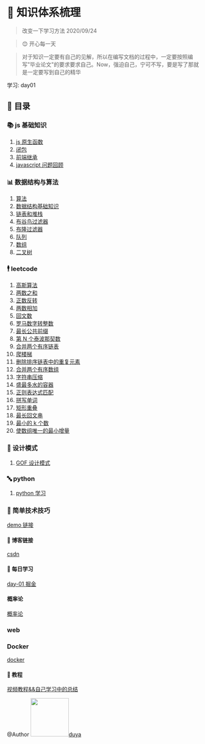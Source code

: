 <!--
 * @Author: DuYa
 * @LastEditors: DuYa
 -->

# 🍅 知识体系梳理

> 改变一下学习方法  2020/09/24

> 😊 开心每一天

> 对于知识一定要有自己的见解，所以在编写文档的过程中，一定要按照编写"毕业论文"的要求要求自己。Now，强迫自己，宁可不写，要是写了那就是一定要写到自己的精华

学习: day01

## 📃 目录

### 📚 js 基础知识

1.  [js 原生函数](./前端/js原生函数.md)
2.  [闭包](./前端/closure.md)
3.  [前端继承](./前端/前端继承.md)
4.  [javascript 问题回顾](./javascript学习/基础知识/README.md)

### 📊 数据结构与算法

1. [算法](./数据结构/算法.md)
2. [数据结构基础知识](./数据结构/数据结构概念.md)
3. [链表和堆栈](./数据结构/链表和堆栈.md)
4. [布谷鸟过滤器](./数据结构/布谷鸟过滤器.md)
5. [布隆过滤器](./数据结构/布隆过滤器.md)
6. [队列](./数据结构/队列.md)
7. [数组](./数据结构/数组.md)
8. [二叉树](./数据结构/二叉树.md)

### 🕴 leetcode

1.  [高斯算法](./Leetcode/高斯算法.md)
2.  [两数之和](./Leetcode/两数之和.md)
3.  [正数反转](./Leetcode/整数反转.md)
4.  [两数相加](./Leetcode/两数相加.md)
5.  [回文数](./Leetcode/回文数.md)
6.  [罗马数字转整数](./Leetcode/罗马数字转整数.md)
7.  [最长公共前缀](./Leetcode/最长公共前缀.md)
8.  [第 N 个泰波那契数](./Leetcode/第N个泰波那契数.md)
9.  [合并两个有序链表](./Leetcode/合并两个有序链表.md)
10. [爬楼梯](./Leetcode/爬楼梯.md)
11. [删除排序链表中的重复元素](./Leetcode/删除排序链表中的重复元素.md)
12. [合并两个有序数组](./Leetcode/合并两个有序数组.md)
13. [字符串压缩](./Leetcode/字符串压缩.md)
14. [盛最多水的容器](./Leetcode/盛最多水的容器.md)
15. [正则表达式匹配](./Leetcode/正则表达式匹配.md)
16. [拼写单词](./Leetcode/拼写单词.md)
17. [矩形重叠](./Leetcode/矩形重叠.md)
18. [最长回文串](./Leetcode/最长回文串.md)
19. [最小的 k 个数](./Leetcode/最小的k个数.md)
20. [使数组唯一的最小增量](./Leetcode/使数组唯一的最小增量.md)

### 🎨 设计模式

1.  [GOF 设计模式](./设计模式/GOF设计模式.md)

### 🔤 python

1. [python 学习](./python/README.md)

### 🍳 简单技术技巧

[demo 链接](./javascript学习/小技巧/README.md)

#### 🔗 博客链接

[csdn](https://blog.csdn.net/qq_35023116)

#### 🙈 每日学习

[day-01 掘金](./每日学习技术/day-01.md)

#### 概率论
[概率论](./概率论/正态分布.md)

### web

### Docker
[docker](./docker.md)

#### 💽 教程

[视频教程&&自己学习中的总结](./教程/README.md)

@Author <img src="https://avatars0.githubusercontent.com/u/34503154?s=460&v=4" width="100" height="100"/>[duya](https://github.com/J-DuYa)
